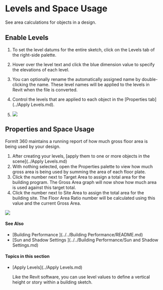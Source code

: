# Levels and Space Usage

See area calculations for objects in a design.

## Enable Levels

1. To set the level datums for the entire sketch, click on the Levels tab of the right-side palette.
2. Hover over the level text and click the blue dimension value to specify the elevations of each level.
3. You can optionally rename the automatically assigned name by double-clicking the name. These level names will be applied to the levels in Revit when the file is converted.
4. Control the levels that are applied to each object in the [Properties tab](../Apply Levels.md).

5. ![](Images/GUID-B654ADB4-52D5-4086-A247-55304811E5F3-low.png)

## Properties and Space Usage

FormIt 360 maintains a running report of how much gross floor area is being used by your design.

1. After creating your levels, [apply them to one or more objects in the scene](../Apply Levels.md)
2. With nothing selected, open the Properties palette to view how much gross area is being used by summing the area of each floor plate.
3. Click the number next to Target Area to assign a total area for the building program. The Gross Area graph will now show how much area is used against this target total.
4. Click the number next to Site Area to assign the total area for the building site. The Floor Area Ratio number will be calculated using this value and the current Gross Area.

![](Images/GUID-F5CDAC20-727D-4FE2-ACD4-199EF23AF535-low.png)

#### See Also

* [Building Performance ](../../Building Performance/README.md)
* [Sun and Shadow Settings ](../../Building Performance/Sun and Shadow Settings.md)

  

#### Topics in this section

* [Apply Levels](../Apply Levels.md)
    
    Like the Revit software, you can use level values to define a vertical height or story within a building sketch.

